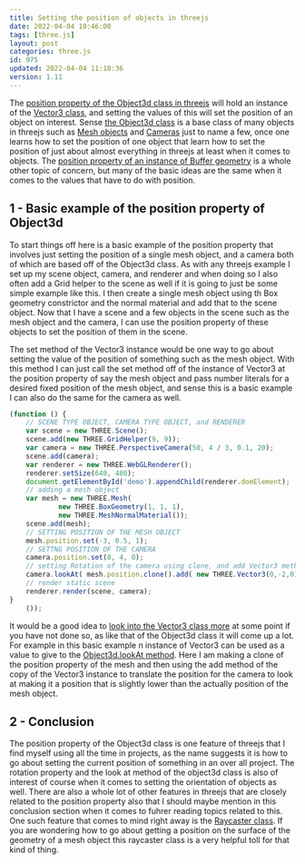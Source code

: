 ```yaml
---
title: Setting the position of objects in threejs
date: 2022-04-04 10:46:00
tags: [three.js]
layout: post
categories: three.js
id: 975
updated: 2022-04-04 11:18:36
version: 1.11
---
```


The [position property of the Object3d class in threejs](https://threejs.org/docs/index.html#api/en/core/Object3D.position) will hold an instance of the [Vector3 class](/2018/04/15/threejs-vector3/), and setting the values of this will set the position of an object on interest. Sense [the Object3d class](/2018/04/23/threejs-object3d/) is a base class of many objects in threejs such as [Mesh objects](/2018/05/04/threejs-mesh/) and [Cameras](/2018/04/06/threejs-camera/) just to name a few, once one learns how to set the position of one object that learn how to set the position of just about almost everything in threejs at least when it comes to objects. The [position property of an instance of Buffer geometry](/2021/06/07/threejs-buffer-geometry-attributes-position/) is a whole other topic of concern, but many of the basic ideas are the same when it comes to the values that have to do with position.

<!-- more -->

## 1 - Basic example of the position property of Object3d

To start things off here is a basic example of the position property that involves just setting the position of a single mesh object, and a camera both of which are based off of the Object3d class. As with any threejs example I set up my scene object, camera, and renderer and when doing so I also often add a Grid helper to the scene as well if it is going to just be some simple example like this. I then create a single mesh object using th Box geometry constrictor and the normal material and add that to the scene object. Now that I have a scene and a few objects in the scene such as the mesh object and the camera, I can use the position property of these objects to set the position of them in the scene.

The set method of the Vector3 instance would be one way to go about setting the value of the position of something such as the mesh object. With this method I can just call the set method off of the instance of Vector3 at the position property of say the mesh object and pass number literals for a desired fixed position of the mesh object, and sense this is a basic example I can also do the same for the camera as well.

```js
(function () {
    // SCENE TYPE OBJECT, CAMERA TYPE OBJECT, and RENDERER
    var scene = new THREE.Scene();
    scene.add(new THREE.GridHelper(9, 9));
    var camera = new THREE.PerspectiveCamera(50, 4 / 3, 0.1, 20);
    scene.add(camera);
    var renderer = new THREE.WebGLRenderer();
    renderer.setSize(640, 480);
    document.getElementById('demo').appendChild(renderer.domElement);
    // adding a mesh object
    var mesh = new THREE.Mesh(
            new THREE.BoxGeometry(1, 1, 1),
            new THREE.MeshNormalMaterial());
    scene.add(mesh);
    // SETTING POSITION OF THE MESH OBJECT
    mesh.position.set(-3, 0.5, 1);
    // SETTNG POSITION OF THE CAMERA
    camera.position.set(8, 4, 0);
    // setting Rotation of the camera using clone, and add Vector3 methods off 
    camera.lookAt( mesh.position.clone().add( new THREE.Vector3(0,-2,0) ) );
    // render static scene
    renderer.render(scene, camera);
}
    ());
```

It would be a good idea to [look into the Vector3 class more](/2018/04/15/threejs-vector3/) at some point if you have not done so, as like that of the Object3d class it will come up a lot. For example in this basic example n instance of Vector3 can be used as a value to give to the [Object3d.lookAt method](/2021/05/13/threejs-object3d-lookat/). Here I am making a clone of the position property of the mesh and then using the add method of the copy of the Vector3 instance to translate the position for the camera to look at making it a position that is slightly lower than the actually position of the mesh object.

## 2 - Conclusion

The position property of the Object3d class is one feature of threejs that I find myself using all the time in projects, as the name suggests it is how to go about setting the current position of something in an over all project. The rotation property and the look at method of the object3d class is also of interest of course when it comes to setting the orientation of objects as well. There are also a whole lot of other features in threejs that are closely related to the position property also that I should maybe mention in this conclusion section when it comes to fuhrer reading topics related to this. One such feature that comes to mind right away is the [Raycaster class](/2021/05/18/threejs-raycaster/). If you are wondering how to go about getting a position on the surface of the geometry of a mesh object this raycaster class is a very helpful toll for that kind of thing.
